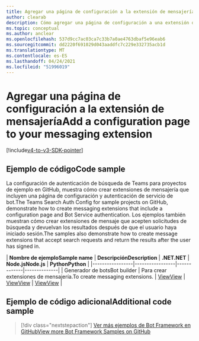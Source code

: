 ```yaml
---
title: Agregar una página de configuración a la extensión de mensajería
author: clearab
description: Cómo agregar una página de configuración a una extensión de mensajería
ms.topic: conceptual
ms.author: anclear
ms.openlocfilehash: 537d9cc7ac03ca7c33b7a0ae4763dbaf5e96eab6
ms.sourcegitcommit: dd2220f691029d043aaddfc7c229e332735acb1d
ms.translationtype: MT
ms.contentlocale: es-ES
ms.lasthandoff: 04/24/2021
ms.locfileid: "51996019"
---
```

# <a name="add-a-configuration-page-to-your-messaging-extension"></a><span data-ttu-id="19274-103">Agregar una página de configuración a la extensión de mensajería</span><span class="sxs-lookup"><span data-stu-id="19274-103">Add a configuration page to your messaging extension</span></span>

[!include[v4-to-v3-SDK-pointer](~/includes/v4-to-v3-pointer-me.md)]

## <a name="code-sample"></a><span data-ttu-id="19274-104">Ejemplo de código</span><span class="sxs-lookup"><span data-stu-id="19274-104">Code sample</span></span>

<span data-ttu-id="19274-105">La configuración de autenticación de búsqueda de Teams para proyectos de ejemplo en GitHub, muestra cómo crear extensiones de mensajería que incluyen una página de configuración y autenticación de servicio de bot.</span><span class="sxs-lookup"><span data-stu-id="19274-105">The Teams Search Auth Config for sample projects on GitHub, demonstrate how to create messaging extensions that include a configuration page and Bot Service authentication.</span></span> <span data-ttu-id="19274-106">Los ejemplos también muestran cómo crear extensiones de mensaje que acepten solicitudes de búsqueda y devuelvan los resultados después de que el usuario haya iniciado sesión.</span><span class="sxs-lookup"><span data-stu-id="19274-106">The samples also demonstrate how to create message extensions that accept search requests and return the results after the user has signed in.</span></span>

| <span data-ttu-id="19274-107">**Nombre de ejemplo**</span><span class="sxs-lookup"><span data-stu-id="19274-107">**Sample name**</span></span> | <span data-ttu-id="19274-108">**Descripción**</span><span class="sxs-lookup"><span data-stu-id="19274-108">**Description**</span></span> | <span data-ttu-id="19274-109">**.NET**</span><span class="sxs-lookup"><span data-stu-id="19274-109">**.NET**</span></span> | <span data-ttu-id="19274-110">**Node.js**</span><span class="sxs-lookup"><span data-stu-id="19274-110">**Node.js**</span></span> | <span data-ttu-id="19274-111">**Python**</span><span class="sxs-lookup"><span data-stu-id="19274-111">**Python**</span></span> |
|-----------------|-----------------|-------------|--------------|
| <span data-ttu-id="19274-112">Generador de bots</span><span class="sxs-lookup"><span data-stu-id="19274-112">Bot builder</span></span> | <span data-ttu-id="19274-113">Para crear extensiones de mensajería.</span><span class="sxs-lookup"><span data-stu-id="19274-113">To create messaging extensions.</span></span> | [<span data-ttu-id="19274-114">View</span><span class="sxs-lookup"><span data-stu-id="19274-114">View</span></span>](https://github.com/microsoft/BotBuilder-Samples/tree/master/samples/csharp_dotnetcore/52.teams-messaging-extensions-search-auth-config) | [<span data-ttu-id="19274-115">View</span><span class="sxs-lookup"><span data-stu-id="19274-115">View</span></span>](https://github.com/microsoft/BotBuilder-Samples/tree/master/samples/javascript_nodejs/52.teams-messaging-extensions-search-auth-config) | [<span data-ttu-id="19274-116">View</span><span class="sxs-lookup"><span data-stu-id="19274-116">View</span></span>]( https://github.com/microsoft/BotBuilder-Samples/tree/main/samples/python/50.teams-messaging-extension-search) |

## <a name="additional-code-sample"></a><span data-ttu-id="19274-117">Ejemplo de código adicional</span><span class="sxs-lookup"><span data-stu-id="19274-117">Additional code sample</span></span>

> [!div class="nextstepaction"]
> [<span data-ttu-id="19274-118">Ver más ejemplos de Bot Framework en GitHub</span><span class="sxs-lookup"><span data-stu-id="19274-118">View more Bot Framework Samples on GitHub</span></span>](https://github.com/microsoft/BotBuilder-Samples)
